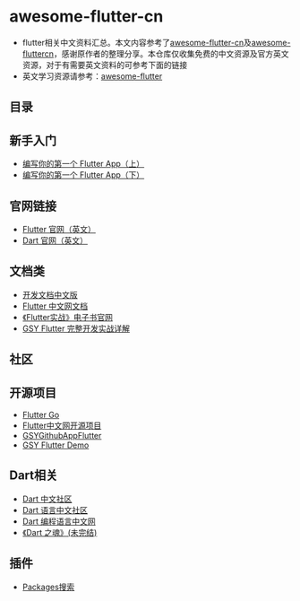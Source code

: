# awesome-flutter-cn
* flutter相关中文资料汇总。本文内容参考了[awesome-flutter-cn](https://github.com/crazycodeboy/awesome-flutter-cn)及[awesome-fluttercn](https://github.com/fluttercnclub/awesome-fluttercn)，感谢原作者的整理分享。本仓库仅收集免费的中文资源及官方英文资源，对于有需要英文资料的可参考下面的链接
* 英文学习资源请参考：[awesome-flutter](https://github.com/Solido/awesome-flutter)

## 目录
## 新手入门
* [编写你的第一个 Flutter App（上）](https://codelabs.flutter-io.cn/codelabs/first-flutter-app-pt1-cn/index.html#0)
* [编写你的第一个 Flutter App（下）](https://codelabs.flutter-io.cn/codelabs/first-flutter-app-pt2-cn/index.html#0)
## 官网链接
* [Flutter 官网（英文）](https://flutter.dev/)
* [Dart 官网（英文）](https://dart.dev/)
## 文档类
* [开发文档中文版](https://flutter.cn/docs)
* [Flutter 中文网文档](https://flutterchina.club/docs/)
* [《Flutter实战》电子书官网](https://book.flutterchina.club/)
* [GSY Flutter 完整开发实战详解](https://guoshuyu.cn/home/wx/)
## 社区
## 开源项目
* [Flutter Go](https://github.com/alibaba/flutter-go)
* [Flutter中文网开源项目](https://flutterchina.club/opensource.html)
* [GSYGithubAppFlutter](https://github.com/CarGuo/gsy_github_app_flutter)
* [GSY Flutter Demo](https://github.com/CarGuo/gsy_flutter_demo)
## Dart相关
* [Dart 中文社区](https://www.dart-china.org/)
* [Dart 语言中文社区](http://www.cndartlang.com/)
* [Dart 编程语言中文网](https://www.dartcn.com/)
* [《Dart 之魂》(未完结)](https://github.com/jarontai/dart-souls)
## 插件
* [Packages搜索](https://pub.flutter-io.cn/)

